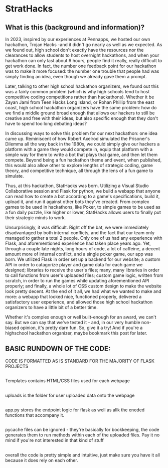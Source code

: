 # StratHacks 
## What is this (background and information)?
In 2023, inspired by our experiences at Pennapps, we hosted our own hackathon, Trojan Hacks -and it didn't go nearly as well as we expected. As we found out, high school don't exactly have the resources nor the clearances to allow students to host overnight hackathons, and when your hackathon can only last about 6 hours, people find it really, really difficult to get work done. In fact, the number one feedback point for our hackathon was to make it more focused: the number one trouble that people had was simply finding an idea, even though we already gave them a prompt.

Later, talking to other high school hackathon organizers, we found out this was a fairly common problem (which is why high schools tend to host competitive coding competitions rather than hackathons). Whether it be Zayan Jami from Teen Hacks Long Island, or Rohan Phillip from the east coast, high school hackathon organizers have the same problem: how do we find a middle ground broad enough that allows our hackers to still be creative and free with their ideas, but also specific enough that they don't have to spend too long debating ideas? 

In discussing ways to solve this problem for our next hackathon: one idea came up. Reminiscent of how Robert Axelrod simulated the Prisoner's Dilemma all the way back in the 1980s, we could simply give our hackers a platform with a game they would compete in, equip that platform with a simple way for them to write a bot that plays that game, and then let them compete. Beyond being a fun hackathon theme and event, when published, this would also allow other to explore lengths of strategic coding, game theory, and competitive technique, all through the lens of a fun game to simulate. 

Thus, at this hackathon, StatHacks was born. Utilizing a Visual Studio Collaborative session and Flask for python, we build a webapp that anyone can read how to create a bot according to a game's specifications, build it, upload it, and run it against other bots they've created. From complex games to be used in hackathons, like Poker, to simple games to be used as a fun daily puzzle, like higher or lower, StatHacks allows users to finally put their strategic minds to work.

Unsurprisingly, it was difficult. Right off the bat, we were immediately disadvantaged by both internal conflicts, and the fact that our team only managed to gather a total 2 people. Only one of us had any experience with Flask, and aforementioned experience had taken place years ago. Yet, through a couple late nights, long hours of code, a lot of caffeine, a decent amount more of internal conflict, and a single poker game, our app was born. We utilized Flask in order set up a backend for our website; a custom API in order to catagorize player and game data for each game we designed; libraries to receive the user's files; many, many libraries in order to call functions from user's uploaded files; custom game logic, written from scratch, in order to run the games while updating aforementioned API properly; and finally, a whole lot of CSS custom design to make the website look pretty decent. At the end of it all, we had what we wanted to make and more: a webapp that looked nice, functioned properly, delivered a satisfactory user experience, and allowed those high school hackathon organizers to have a little bit of a better time. 

Whether it's complex enough or well built-enough for an award, we can't say. But we can say that we've tested it - and, in our very humble non-biased opinion, it's pretty darn fun. So, give it a try! And if you're a highschool hackathon organizer, maybe bookmark this post for later.




## BASIC RUNDOWN OF THE CODE:
CODE IS FORMATTED AS IS STANDARD FOR THE MAJORITY OF FLASK PROJECTS
##
Templates contains HTML/CSS files used for each webpage
##
uploads is the folder for user uploaded data onto the webpage
##
app.py stores the endpoint logic for flask as well as allk the eneded functions that accompany it.
##
pycache files can be ignored - they're basically for bookkeeping, the code generates them to run methods within each of the uploaded files. Pay it no mind if you're not interested in that kind of stuff
##
overall the code is pretty simple and intuitive, just make sure you have it all because it does rely on each other. 

